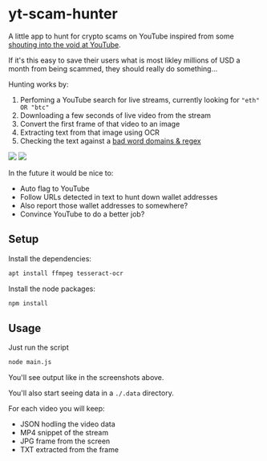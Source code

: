 # yt-scam-hunter

A little app to hunt for crypto scams on YouTube inspired from some [shouting into the void at YouTube](https://twitter.com/addshore/status/1520154767036751873).

If it's this easy to save their users what is most likley millions of USD a month from being scammed, they should really do something...

Hunting works by:

1) Perfoming a YouTube search for live streams, currently looking for `"eth" OR "btc"`
2) Downloading a few seconds of live video from the stream
3) Convert the first frame of that video to an image
4) Extracting text from that image using OCR
5) Checking the text against a [bad word domains & regex](./bad.db.yml) 

![](https://i.imgur.com/A9uR5fX.png)
![](https://i.imgur.com/RI3DpW1.png)

In the future it would be nice to:

- Auto flag to YouTube
- Follow URLs detected in text to hunt down wallet addresses
- Also report those wallet addresses to somewhere?
- Convince YouTube to do a better job?

## Setup

Install the dependencies:

```sh
apt install ffmpeg tesseract-ocr
```

Install the node packages:

```sh
npm install
```

## Usage

Just run the script

```sh
node main.js
```

You'll see output like in the screenshots above.

You'll also start seeing data in a `./.data` directory.

For each video you will keep:

- JSON hodling the video data
- MP4 snippet of the stream
- JPG frame from the screen
- TXT extracted from the frame